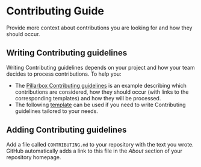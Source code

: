 # Contributing Guide

Provide more context about contributions you are looking for and how they should occur.

## Writing Contributing guidelines

Writing Contributing guidelines depends on your project and how your team decides to process contributions. To help you:

- The [Pillarbox Contributing guidelines](https://github.com/SRGSSR/pillarbox-apple/blob/main/docs/CONTRIBUTING.md) is an example describing which contributions are considered, how they should occur (with links to the corresponding templates) and how they will be processed.
- The following [template](https://github.com/nayafia/contributing-template) can be used if you need to write Contributing guidelines tailored to your needs.

## Adding Contributing guidelines

Add a file called `CONTRIBUTING.md` to your repository with the text you wrote. GitHub automatically adds a link to this file in the _About_ section of your repository homepage.
